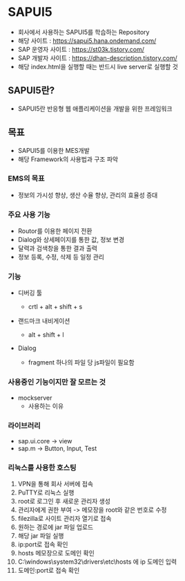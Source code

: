 # SAPUI5

 - 회사에서 사용하는 SAPUI5를 학습하는 Repository
 - 해당 사이트 : https://sapui5.hana.ondemand.com/
 - SAP 운영자 사이트 : https://st03k.tistory.com/
 - SAP 개발자 사이트 : https://dhan-description.tistory.com/
 - 해당 index.html을 실행할 때는 반드시 live server로 실행할 것

## SAPUI5란?

 - SAPUI5란 반응형 웹 애플리케이션을 개발을 위한 프레임워크

## 목표

 * SAPUI5를 이용한 MES개발
 * 해당 Framework의 사용법과 구조 파악

### EMS의 목표

 * 정보의 가시성 향상, 생산 수율 향상, 관리의 효율성 증대

### 주요 사용 기능

 * Routor를 이용한 페이지 전환
 * Dialog와 상세페이지를 통한 값, 정보 변경
 * 달력과 검색창을 통한 결과 출력
 * 정보 등록, 수정, 삭제 등 일정 관리

### 기능

 * 디버깅 툴
    - crtl + alt + shift + s

 * 랜드마크 내비게이션
    - alt + shift + l

 * Dialog
    - fragment 하나의 파일 당 js파일이 필요함

### 사용중인 기능이지만 잘 모르는 것

 * mockserver
    - 사용하는 이유

### 라이브러리
 - sap.ui.core -> view
 - sap.m -> Button, Input, Test

### 리눅스를 사용한 호스팅

 1. VPN을 통해 회사 서버에 접속
 2. PuTTY로 리눅스 실행
 3. root로 로그인 후 새로운 관리자 생성
 4. 관리자에게 권한 부여 -> 메모장을 root와 같은 번호로 수정
 5. filezilla로 사이트 관리자 열기로 접속
 6. 원하는 경로에 jar 파일 업로드
 7. 해당 jar 파일 실행
 8. ip:port로 접속 확인
 9. hosts 메모장으로 도메인 확인
 10. C:\windows\system32\drivers\etc\hosts 에 ip 도메인 입력
 11. 도메인:port로 접속 확인